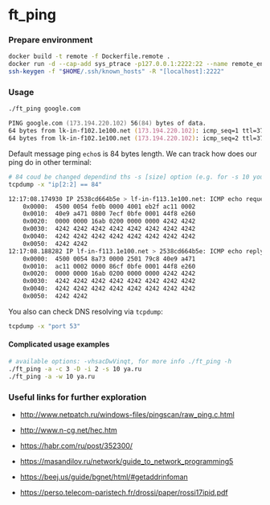 # ft_ping

### Prepare environment

```bash
docker build -t remote -f Dockerfile.remote .
docker run -d --cap-add sys_ptrace -p127.0.0.1:2222:22 --name remote_env remote
ssh-keygen -f "$HOME/.ssh/known_hosts" -R "[localhost]:2222"
```


### Usage

```zsh
./ft_ping google.com
```

```zsh
PING google.com (173.194.220.102) 56(84) bytes of data.
64 bytes from lk-in-f102.1e100.net (173.194.220.102): icmp_seq=1 ttl=37 time=13.59 ms
64 bytes from lk-in-f102.1e100.net (173.194.220.102): icmp_seq=2 ttl=37 time=13.84 ms
```


Default message ping `echo`s is 84 bytes length.
We can track how does our ping do in other terminal:

```zsh
# 84 coud be changed dependind ths -s [size] option (e.g. for -s 10 you need "ip[2:2] == 38")
tcpdump -x "ip[2:2] == 84"  
```

```zsh
12:17:08.174930 IP 2538cd664b5e > lf-in-f113.1e100.net: ICMP echo request, id 3070, seq 1, length 64
	0x0000:  4500 0054 fe0b 0000 4001 eb2f ac11 0002
	0x0010:  40e9 a471 0800 7ecf 0bfe 0001 44f8 e260
	0x0020:  0000 0000 16ab 0200 0000 0000 4242 4242
	0x0030:  4242 4242 4242 4242 4242 4242 4242 4242
	0x0040:  4242 4242 4242 4242 4242 4242 4242 4242
	0x0050:  4242 4242
12:17:08.188282 IP lf-in-f113.1e100.net > 2538cd664b5e: ICMP echo reply, id 3070, seq 1, length 64
	0x0000:  4500 0054 8a73 0000 2501 79c8 40e9 a471
	0x0010:  ac11 0002 0000 86cf 0bfe 0001 44f8 e260
	0x0020:  0000 0000 16ab 0200 0000 0000 4242 4242
	0x0030:  4242 4242 4242 4242 4242 4242 4242 4242
	0x0040:  4242 4242 4242 4242 4242 4242 4242 4242
	0x0050:  4242 4242
```

You also can check DNS resolving via `tcpdump`:

```zsh
tcpdump -x "port 53"  
```


#### Complicated usage examples
```zsh
# available options: -vhsacDwVinqt, for more info ./ft_ping -h
./ft_ping -a -c 3 -D -i 2 -s 10 ya.ru
./ft_ping -a -w 10 ya.ru
```

### Useful links for further exploration
* http://www.netpatch.ru/windows-files/pingscan/raw_ping.c.html

* http://www.n-cg.net/hec.htm

* https://habr.com/ru/post/352300/

* https://masandilov.ru/network/guide_to_network_programming5

* https://beej.us/guide/bgnet/html/#getaddrinfoman

* https://perso.telecom-paristech.fr/drossi/paper/rossi17ipid.pdf